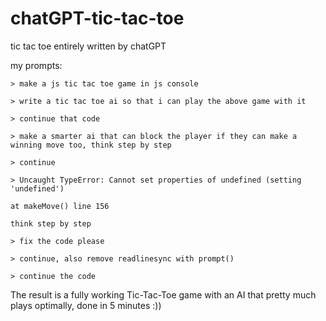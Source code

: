 # chatGPT-tic-tac-toe
tic tac toe entirely written by chatGPT

my prompts:
```
> make a js tic tac toe game in js console

> write a tic tac toe ai so that i can play the above game with it

> continue that code

> make a smarter ai that can block the player if they can make a winning move too, think step by step

> continue

> Uncaught TypeError: Cannot set properties of undefined (setting 'undefined')

at makeMove() line 156

think step by step

> fix the code please

> continue, also remove readlinesync with prompt()

> continue the code
```

The result is a fully working Tic-Tac-Toe game with an AI that pretty much plays optimally, done in 5 minutes :))
